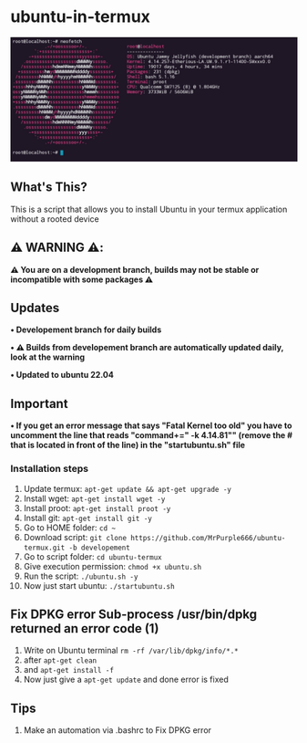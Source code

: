 # ubuntu-in-termux

![Neofetch](https://raw.githubusercontent.com/MrPurple666/ubuntu-termux/development/images/22.04.png)

## What's This?

This is a script that allows you to install Ubuntu in your termux application without a rooted device

## ⚠️ WARNING ⚠️:
**⚠️ You are on a development branch, builds may not be stable or incompatible with some packages ⚠️**

## Updates

**• Developement branch for daily builds**

**• ⚠️ Builds from developement branch are automatically updated daily, look at the warning**

**• Updated to ubuntu 22.04**

## Important

**• If you get an error message that says "Fatal Kernel too old" you have to uncomment the line that reads "command+=" -k 4.14.81"" (remove the # that is located in front of the line) in the "startubuntu.sh" file**

### Installation steps

1. Update termux: `apt-get update && apt-get upgrade -y`
2. Install wget: `apt-get install wget -y`
3. Install proot: `apt-get install proot -y`
4. Install git: `apt-get install git -y`
5. Go to HOME folder: `cd ~`
6. Download script: `git clone https://github.com/MrPurple666/ubuntu-termux.git -b developement`
7. Go to script folder: `cd ubuntu-termux`
8. Give execution permission: `chmod +x ubuntu.sh`
9. Run the script: `./ubuntu.sh -y`
10. Now just start ubuntu: `./startubuntu.sh`

## Fix DPKG error **Sub-process /usr/bin/dpkg returned an error code (1)**

1. Write on Ubuntu terminal `rm -rf /var/lib/dpkg/info/*.*`
2. after `apt-get clean`
3. and `apt-get install -f`
4. Now just give a `apt-get update` and done error is fixed

## Tips
1. Make an automation via .bashrc to Fix DPKG error

